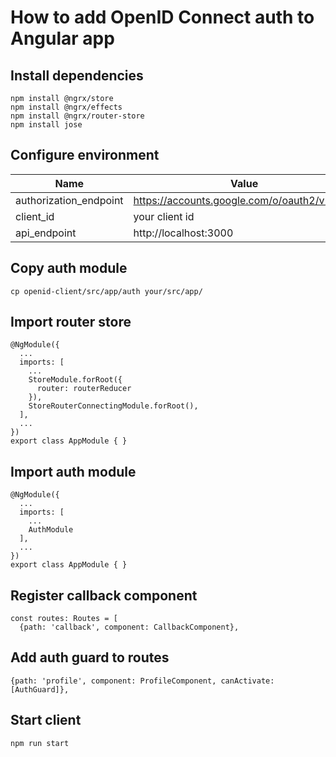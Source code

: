 # How to add OpenID Connect auth to Angular app

## Install dependencies
```
npm install @ngrx/store
npm install @ngrx/effects
npm install @ngrx/router-store
npm install jose
```

## Configure environment
Name | Value
-----|--------------------------
authorization_endpoint | https://accounts.google.com/o/oauth2/v2/auth
client_id | your client id
api_endpoint | http://localhost:3000

## Copy auth module
```
cp openid-client/src/app/auth your/src/app/
```

## Import router store
```
@NgModule({
  ...
  imports: [
    ...
    StoreModule.forRoot({
      router: routerReducer
    }),
    StoreRouterConnectingModule.forRoot(),
  ],
  ...
})
export class AppModule { }
```

## Import auth module
```
@NgModule({
  ...
  imports: [
    ...
    AuthModule
  ],
  ...
})
export class AppModule { }
```

## Register callback component
```
const routes: Routes = [
  {path: 'callback', component: CallbackComponent},
```

## Add auth guard to routes
```
{path: 'profile', component: ProfileComponent, canActivate: [AuthGuard]},
```

## Start client
```
npm run start
```
